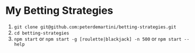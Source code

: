 # My Betting Strategies

1. `git clone git@github.com:peterdemartini/betting-strategies.git`
2. `cd betting-strategies`
3. `npm start` or `npm start -g [roulette|blackjack] -n 500` or `npm start --help`

